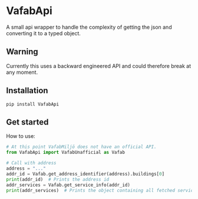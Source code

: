 # VafabApi
A small api wrapper to handle the complexity of getting the json and converting it to a typed object.

## Warning
Currently this uses a backward engineered API and could therefore break at any moment.

## Installation
```
pip install VafabApi
```

## Get started
How to use:

```Python
# At this point VafabMiljö does not have an official API.
from VafabApi import VafabUnafficial as Vafab

# Call with address
address = "..."
addr_id = Vafab.get_address_identifier(address).buildings[0]
print(addr_id)  # Prints the address id
addr_services = Vafab.get_service_info(addr_id)
print(addr_services)  # Prints the object containing all fetched services
```